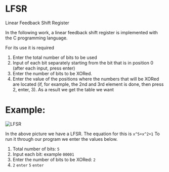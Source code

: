 # LFSR
Linear Feedback Shift Register

In the following work, a linear feedback shift register is implemented with the C programming language.

For its use it is required

1) Enter the total number of bits to be used
2) Input of each bit separately starting from the bit that is in position 0 (after each input, press enter)
3) Enter the number of bits to be XORed.
4) Enter the value of the positions where the numbers that will be XORed are located (if, for example, the 2nd and 3rd element is done, then press 2, enter, 3).
As a result we get the table we want

# Example:

![LFSR](https://user-images.githubusercontent.com/103950889/221040777-1be5f60a-db69-4097-ba99-d105e7abfb72.PNG)

In the above picture we have a LFSR. The equation for this is ```x^5+x^2+1```
To run it through our program we enter the values below.

1) Total number of bits: ```5```
2) Input each bit: example ```00001```
3) Enter the number of bits to be XORed: ```2```
4) ```2``` ```enter``` ```5``` ```enter```

